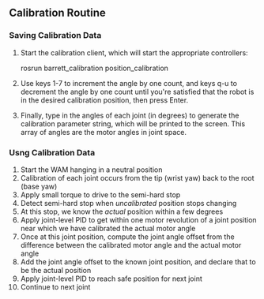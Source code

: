 

Calibration Routine
-------------------

### Saving Calibration Data

1. Start the calibration client, which will start the appropriate controllers:

    rosrun barrett_calibration position_calibration

1. Use keys 1-7 to increment the angle by one count, and keys q-u to decrement
   the angle by one count until you're satisfied that the robot is in the
   desired calibration position, then press Enter.
1. Finally, type in the angles of each joint (in degrees) to generate the
   calibration parameter string, which will be printed to the screen. This
   array of angles are the motor angles in joint space.

### Usng Calibration Data

1. Start the WAM hanging in a neutral position
1. Calibration of each joint occurs from the tip (wrist yaw) back to the root
   (base yaw)
  1. Apply small torque to drive to the semi-hard stop
  1. Detect semi-hard stop when _uncalibrated_ position stops changing
  1. At this stop, we know the _actual_ position within a few degrees
  1. Apply joint-level PID to get within one motor revolution of a joint
     position near which we have calibrated the actual motor angle
  1. Once at this joint position, compute the joint angle offset from the
     difference between the calibrated motor angle and the actual motor angle 
  1. Add the joint angle offset to the known joint position, and declare that
     to be the actual position
  1. Apply joint-level PID to reach safe position for next joint
  1. Continue to next joint

